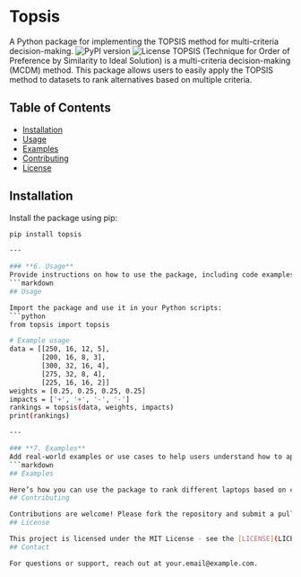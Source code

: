 # Topsis
A Python package for implementing the TOPSIS method for multi-criteria decision-making.
![PyPI version](https://img.shields.io/pypi/v/topsis)
![License](https://img.shields.io/pypi/l/topsis)
TOPSIS (Technique for Order of Preference by Similarity to Ideal Solution) is a multi-criteria decision-making (MCDM) method. This package allows users to easily apply the TOPSIS method to datasets to rank alternatives based on multiple criteria.
## Table of Contents
- [Installation](#installation)
- [Usage](#usage)
- [Examples](#examples)
- [Contributing](#contributing)
- [License](#license)
## Installation

Install the package using pip:
```bash
pip install topsis

---

### **6. Usage**
Provide instructions on how to use the package, including code examples:
```markdown
## Usage

Import the package and use it in your Python scripts:
```python
from topsis import topsis

# Example usage
data = [[250, 16, 12, 5],
        [200, 16, 8, 3],
        [300, 32, 16, 4],
        [275, 32, 8, 4],
        [225, 16, 16, 2]]
weights = [0.25, 0.25, 0.25, 0.25]
impacts = ['+', '+', '-', '-']
rankings = topsis(data, weights, impacts)
print(rankings)

---

### **7. Examples**
Add real-world examples or use cases to help users understand how to apply the package:
```markdown
## Examples

Here’s how you can use the package to rank different laptops based on criteria like price, performance, and battery life.
## Contributing

Contributions are welcome! Please fork the repository and submit a pull request. For major changes, open an issue first to discuss what you would like to change.
## License

This project is licensed under the MIT License - see the [LICENSE](LICENSE) file for details.
## Contact

For questions or support, reach out at your.email@example.com.
